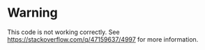 # Warning

This code is not working correctly. See https://stackoverflow.com/q/47159637/4997 for more information.